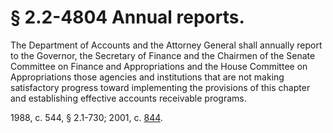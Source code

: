 # § 2.2-4804 Annual reports.

<p>The Department of Accounts and the Attorney General shall annually report to the Governor, the Secretary of Finance and the Chairmen of the Senate Committee on Finance and Appropriations and the House Committee on Appropriations those agencies and institutions that are not making satisfactory progress toward implementing the provisions of this chapter and establishing effective accounts receivable programs.</p><p>1988, c. 544, § 2.1-730; 2001, c. <a href='http://lis.virginia.gov/cgi-bin/legp604.exe?011+ful+CHAP0844'>844</a>.</p>